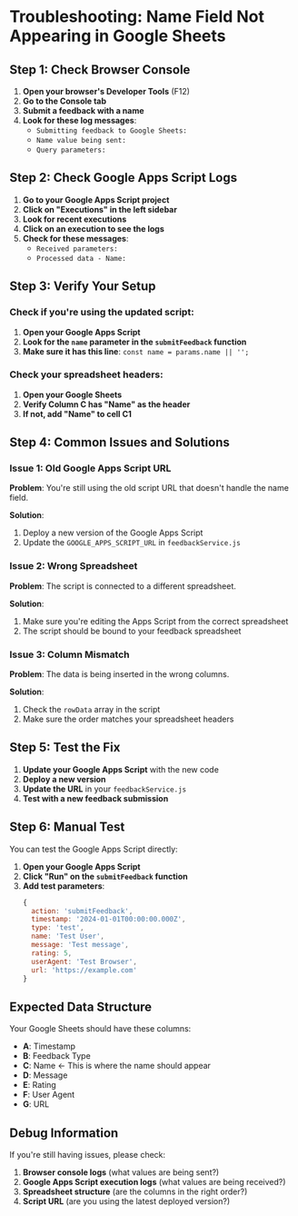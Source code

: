 # Troubleshooting: Name Field Not Appearing in Google Sheets

## Step 1: Check Browser Console

1. **Open your browser's Developer Tools** (F12)
2. **Go to the Console tab**
3. **Submit a feedback with a name**
4. **Look for these log messages**:
   - `Submitting feedback to Google Sheets:`
   - `Name value being sent:`
   - `Query parameters:`

## Step 2: Check Google Apps Script Logs

1. **Go to your Google Apps Script project**
2. **Click on "Executions" in the left sidebar**
3. **Look for recent executions**
4. **Click on an execution to see the logs**
5. **Check for these messages**:
   - `Received parameters:`
   - `Processed data - Name:`

## Step 3: Verify Your Setup

### Check if you're using the updated script:
1. **Open your Google Apps Script**
2. **Look for the `name` parameter in the `submitFeedback` function**
3. **Make sure it has this line**: `const name = params.name || '';`

### Check your spreadsheet headers:
1. **Open your Google Sheets**
2. **Verify Column C has "Name" as the header**
3. **If not, add "Name" to cell C1**

## Step 4: Common Issues and Solutions

### Issue 1: Old Google Apps Script URL
**Problem**: You're still using the old script URL that doesn't handle the name field.

**Solution**: 
1. Deploy a new version of the Google Apps Script
2. Update the `GOOGLE_APPS_SCRIPT_URL` in `feedbackService.js`

### Issue 2: Wrong Spreadsheet
**Problem**: The script is connected to a different spreadsheet.

**Solution**:
1. Make sure you're editing the Apps Script from the correct spreadsheet
2. The script should be bound to your feedback spreadsheet

### Issue 3: Column Mismatch
**Problem**: The data is being inserted in the wrong columns.

**Solution**:
1. Check the `rowData` array in the script
2. Make sure the order matches your spreadsheet headers

## Step 5: Test the Fix

1. **Update your Google Apps Script** with the new code
2. **Deploy a new version**
3. **Update the URL** in your `feedbackService.js`
4. **Test with a new feedback submission**

## Step 6: Manual Test

You can test the Google Apps Script directly:

1. **Open your Google Apps Script**
2. **Click "Run" on the `submitFeedback` function**
3. **Add test parameters**:
   ```javascript
   {
     action: 'submitFeedback',
     timestamp: '2024-01-01T00:00:00.000Z',
     type: 'test',
     name: 'Test User',
     message: 'Test message',
     rating: 5,
     userAgent: 'Test Browser',
     url: 'https://example.com'
   }
   ```

## Expected Data Structure

Your Google Sheets should have these columns:
- **A**: Timestamp
- **B**: Feedback Type
- **C**: Name ← This is where the name should appear
- **D**: Message
- **E**: Rating
- **F**: User Agent
- **G**: URL

## Debug Information

If you're still having issues, please check:
1. **Browser console logs** (what values are being sent?)
2. **Google Apps Script execution logs** (what values are being received?)
3. **Spreadsheet structure** (are the columns in the right order?)
4. **Script URL** (are you using the latest deployed version?) 